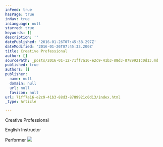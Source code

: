 ```yaml
---
inFeed: true
hasPage: true
inNav: true
inLanguage: null
starred: true
keywords: []
description: ''
datePublished: '2016-01-26T07:45:38.297Z'
dateModified: '2016-01-26T07:45:33.200Z'
title: Creative Professional
author: []
sourcePath: _posts/2016-01-12-71ff7a16-e2c9-41b3-88d3-8789921c0d13.md
published: true
authors: []
publisher:
  name: null
  domain: null
  url: null
  favicon: null
url: 71ff7a16-e2c9-41b3-88d3-8789921c0d13/index.html
_type: Article

---
```

Creative Professional

English Instructor 

Performer
![](https://s3-us-west-2.amazonaws.com/the-grid-img/p/b7531ed7e995709f8d39ca1e1351717dec1325a1.jpg)